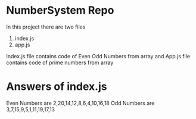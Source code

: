 <h1> NumberSystem Repo</h1>

In this project there are two files 
1. index.js
2. app.js

Index.js file contains code of Even Odd Numbers from array and App.js file contains code of prime numbers from array 

<h1> Answers of index.js </h1>
Even Numbers are 2,20,14,12,8,6,4,10,16,18
Odd Numbers are 3,7,15,9,5,1,11,19,17,13
